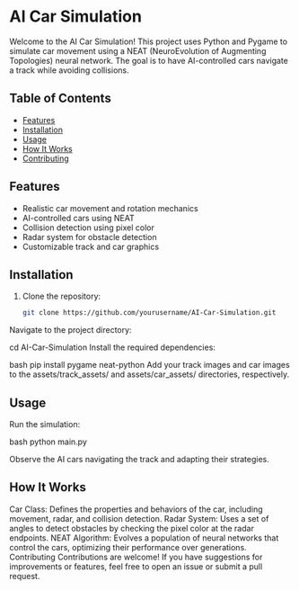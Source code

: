 # AI Car Simulation

Welcome to the AI Car Simulation! This project uses Python and Pygame to simulate car movement using a NEAT (NeuroEvolution of Augmenting Topologies) neural network. The goal is to have AI-controlled cars navigate a track while avoiding collisions.

## Table of Contents

- [Features](#features)
- [Installation](#installation)
- [Usage](#usage)
- [How It Works](#how-it-works)
- [Contributing](#contributing)

## Features

- Realistic car movement and rotation mechanics
- AI-controlled cars using NEAT
- Collision detection using pixel color
- Radar system for obstacle detection
- Customizable track and car graphics

## Installation

1. Clone the repository:
   ```bash
   git clone https://github.com/yourusername/AI-Car-Simulation.git
Navigate to the project directory:


cd AI-Car-Simulation
Install the required dependencies:

bash
pip install pygame neat-python
Add your track images and car images to the assets/track_assets/ and assets/car_assets/ directories, respectively.

## Usage
Run the simulation:

bash
python main.py

Observe the AI cars navigating the track and adapting their strategies.

## How It Works
Car Class: Defines the properties and behaviors of the car, including movement, radar, and collision detection.
Radar System: Uses a set of angles to detect obstacles by checking the pixel color at the radar endpoints.
NEAT Algorithm: Evolves a population of neural networks that control the cars, optimizing their performance over generations.
Contributing
Contributions are welcome! If you have suggestions for improvements or features, feel free to open an issue or submit a pull request.
